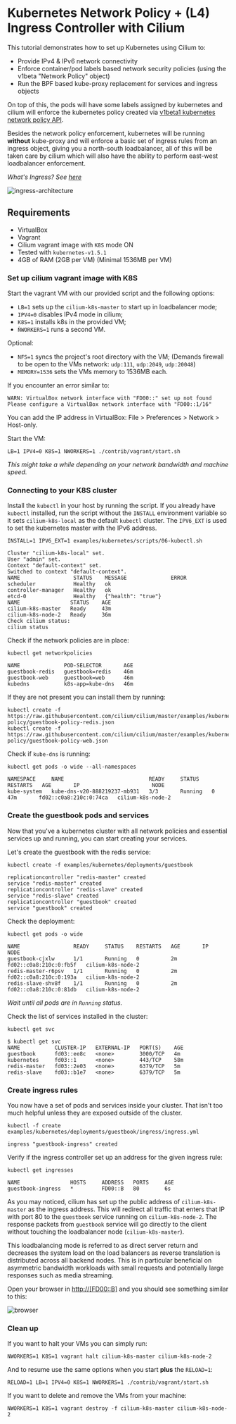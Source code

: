 # Kubernetes Network Policy + (L4) Ingress Controller with Cilium

This tutorial demonstrates how to set up Kubernetes using Cilium to:

- Provide IPv4 & IPv6 network connectivity
- Enforce container/pod labels based network security policies (using the v1beta
"Network Policy" object)
- Run the BPF based kube-proxy replacement for services and ingress objects

On top of this, the pods will have some labels assigned by kubernetes and cilium
will enforce the kubernetes policy created via [v1beta1 kubernetes network policy API](https://github.com/kubernetes/kubernetes/blob/master/docs/proposals/network-policy.md).

Besides the network policy enforcement, kubernetes will be running **without**
kube-proxy and will enforce a basic set of ingress rules from an ingress object,
giving you a north-south loadbalancer, all of this will be taken care by cilium
which will also have the ability to perform east-west loadbalancer enforcement.

*What's Ingress? See [here](https://kubernetes.io/docs/user-guide/ingress/#what-is-ingress)*

![ingress-architecture](ingress-architecture.png)

## Requirements

 - VirtualBox
 - Vagrant
 - Cilium vagrant image with `K8S` mode ON
 - Tested with `kubernetes-v1.5.1`
 - 4GB of RAM (2GB per VM) (Minimal 1536MB per VM)

### Set up cilium vagrant image with K8S

Start the vagrant VM with our provided script and the following options:

- `LB=1` sets up the `cilium-k8s-master` to start up in loadbalancer mode;
- `IPV4=0` disables IPv4 mode in cilium;
- `K8S=1` installs k8s in the provided VM;
- `ǸWORKERS=1` runs a second VM.

Optional:
- `NFS=1` syncs the project's root directory with the VM;
(Demands firewall to be open to the VMs network: `udp:111`, `udp:2049`,
`udp:20048`)
- `MEMORY=1536` sets the VMs memory to 1536MB each.

If you encounter an error similar to:

```
WARN: VirtualBox network interface with "FD00::" set up not found
Please configure a VirtualBox network interface with "FD00::1/16"
```
You can add the IP address in VirtualBox: File > Preferences > Network >
Host-only.

Start the VM:

```
LB=1 IPV4=0 K8S=1 NWORKERS=1 ./contrib/vagrant/start.sh
```

*This might take a while depending on your network bandwidth and machine speed.*


### Connecting to your K8S cluster


Install the `kubectl` in your host by running the script. If you already have
`kubectl` installed, run the script without the `INSTALL` environment variable
so it sets `cilium-k8s-local` as the default `kubectl` cluster. The `IPV6_EXT`
is used to set the kubernetes master with the IPv6 address.

```
INSTALL=1 IPV6_EXT=1 examples/kubernetes/scripts/06-kubectl.sh
```

```
Cluster "cilium-k8s-local" set.
User "admin" set.
Context "default-context" set.
Switched to context "default-context".
NAME                 STATUS    MESSAGE              ERROR
scheduler            Healthy   ok
controller-manager   Healthy   ok
etcd-0               Healthy   {"health": "true"}
NAME                STATUS    AGE
cilium-k8s-master   Ready     43m
cilium-k8s-node-2   Ready     36m
Check cilium status:
cilium status
```

Check if the network policies are in place:
```
kubectl get networkpolicies
```

```
NAME              POD-SELECTOR       AGE
guestbook-redis   guestbook=redis    46m
guestbook-web     guestbook=web      46m
kubedns           k8s-app=kube-dns   46m
```
If they are not present you can install them by running:

```
kubectl create -f https://raw.githubusercontent.com/cilium/cilium/master/examples/kubernetes/network-policy/guestbook-policy-redis.json
kubectl create -f https://raw.githubusercontent.com/cilium/cilium/master/examples/kubernetes/network-policy/guestbook-policy-web.json
```


Check if `kube-dns` is running:
```
kubectl get pods -o wide --all-namespaces
```
```
NAMESPACE     NAME                           READY     STATUS    RESTARTS   AGE       IP                       NODE
kube-system   kube-dns-v20-888219237-mb931   3/3       Running   0          47m       fd02::c0a8:210c:0:74ca   cilium-k8s-node-2
```

### Create the guestbook pods and services

Now that you've a kubernetes cluster with all network policies and essential
services up and running, you can start creating your services.

Let's create the guestbook with the redis service:

```
kubectl create -f examples/kubernetes/deployments/guestbook
```
```
replicationcontroller "redis-master" created
service "redis-master" created
replicationcontroller "redis-slave" created
service "redis-slave" created
replicationcontroller "guestbook" created
service "guestbook" created
```

Check the deployment:
```
kubectl get pods -o wide
```
```
NAME                 READY     STATUS    RESTARTS   AGE       IP                       NODE
guestbook-cjxlw      1/1       Running   0          2m        fd02::c0a8:210c:0:fb5f   cilium-k8s-node-2
redis-master-r6psv   1/1       Running   0          2m        fd02::c0a8:210c:0:193a   cilium-k8s-node-2
redis-slave-shv8f    1/1       Running   0          2m        fd02::c0a8:210c:0:81db   cilium-k8s-node-2
```

*Wait until all pods are in `Running` status.*

Check the list of services installed in the cluster:

```
kubectl get svc
```
```
$ kubectl get svc
NAME           CLUSTER-IP   EXTERNAL-IP   PORT(S)    AGE
guestbook      fd03::ee8c   <none>        3000/TCP   4m
kubernetes     fd03::1      <none>        443/TCP    58m
redis-master   fd03::2e03   <none>        6379/TCP   5m
redis-slave    fd03::b1e7   <none>        6379/TCP   5m
```

### Create ingress rules

You now have a set of pods and services inside your cluster. That isn't too much
helpful unless they are exposed outside of the cluster.

```
kubectl -f create examples/kubernetes/deployments/guestbook/ingress/ingress.yml
```
```
ingress "guestbook-ingress" created
```
Verify if the ingress controller set up an address for the given ingress rule:
```
kubectl get ingresses
```
```
NAME                HOSTS     ADDRESS   PORTS     AGE
guestbook-ingress   *         FD00::B   80        6s
```

As you may noticed, cilium has set up the public address of `cilium-k8s-master`
as the ingress address. This will redirect all traffic that enters that IP with
port 80 to the `guestbook` service running on `cilium-k8s-node-2`. The response
packets from `guestbook` service will go directly to the client without touching
the loadbalancer node (`cilium-k8s-master`).

This loadbalancing mode is referred to as direct server return and decreases the
system load on the load balancers as reverse translation is distributed across
all backend nodes. This is in particular beneficial on asymmetric bandwidth
workloads with small requests and potentially large responses such as media
streaming.

Open your browser in [http://[FD00::B]](http://[FD00::B]) and you should see
something similar to this:

![browser](browser.png)

### Clean up

If you want to halt your VMs you can simply run:

```
NWORKERS=1 K8S=1 vagrant halt cilium-k8s-master cilium-k8s-node-2
```

And to resume use the same options when you start **plus** the `RELOAD=1`:

```
RELOAD=1 LB=1 IPV4=0 K8S=1 NWORKERS=1 ./contrib/vagrant/start.sh
```

If you want to delete and remove the VMs from your machine:

```
NWORKERS=1 K8S=1 vagrant destroy -f cilium-k8s-master cilium-k8s-node-2
```

